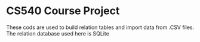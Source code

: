 # CS540 Course Project

These cods are used to build relation tables and import data from .CSV files.
The relation database used here is SQLite
